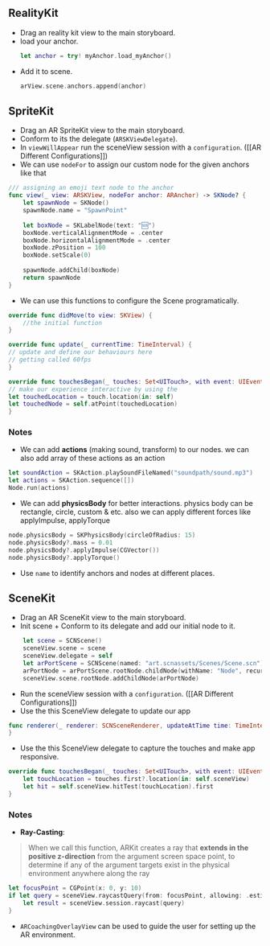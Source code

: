 ## RealityKit
* Drag an reality kit view to the main storyboard.
* load your anchor.
	```Swift
	let anchor = try! myAnchor.load_myAnchor()
	```
* Add it to scene.
	``` Swift
	arView.scene.anchors.append(anchor)
	```

## SpriteKit
* Drag an AR SpriteKit view to the main storyboard.
* Conform to its the delegate (`ARSKViewDelegate`).
* In `viewWillAppear` run the sceneView session with a `configuration`. ([[AR Different Configurations]])
* We can use `nodeFor` to assign our custom node for the given anchors like that
``` Swift
/// assigning an emoji text node to the anchor
func view(_ view: ARSKView, nodeFor anchor: ARAnchor) -> SKNode? {
	let spawnNode = SKNode()
	spawnNode.name = "SpawnPoint"
	
	let boxNode = SKLabelNode(text: "🆘")
	boxNode.verticalAlignmentMode = .center
	boxNode.horizontalAlignmentMode = .center
	boxNode.zPosition = 100
	boxNode.setScale(0)
	
	spawnNode.addChild(boxNode)
	return spawnNode
}
```
* We can use this functions to configure the Scene programatically.
``` Swift
override func didMove(to view: SKView) {
	//the initial function
}

override func update(_ currentTime: TimeInterval) {
// update and define our behaviours here
// getting called 60fps
}

override func touchesBegan(_ touches: Set<UITouch>, with event: UIEvent?) {
// make our experience interactive by using the 
let touchedLocation = touch.location(in: self)
let touchedNode = self.atPoint(touchedLocation)
}
```
### Notes
* We can add **actions** (making sound, transform) to our nodes. we can also add array of these actions as an action
```Swift
let soundAction = SKAction.playSoundFileNamed("soundpath/sound.mp3")
let actions = SKAction.sequence([])
Node.run(actions)
```
* We can add **physicsBody** for better interactions. physics body can be rectangle, circle, custom & etc. also we can apply different forces like applyImpulse, applyTorque
``` Swift
node.physicsBody = SKPhysicsBody(circleOfRadius: 15)
node.physicsBody?.mass = 0.01
node.physicsBody?.applyImpulse(CGVector())
node.physicsBody?.applyTorque()
```
* Use `name` to identify anchors and nodes at different places.
## SceneKit
* Drag an AR SceneKit view to the main storyboard.
* Init scene + Conform to its delegate and add our initial node to it.
``` Swift
	let scene = SCNScene()
	sceneView.scene = scene
	sceneView.delegate = self
	let arPortScene = SCNScene(named: "art.scnassets/Scenes/Scene.scn")!
	arPortNode = arPortScene.rootNode.childNode(withName: "Node", recursively: false)
	sceneView.scene.rootNode.addChildNode(arPortNode)
```
* Run the sceneView session with a `configuration`. ([[AR Different Configurations]])
* Use the this SceneView delegate to update our app
``` Swift
func renderer(_ renderer: SCNSceneRenderer, updateAtTime time: TimeInterval) {
}
```
* Use the this SceneView delegate to capture the touches and make app responsive.
``` Swift
override func touchesBegan(_ touches: Set<UITouch>, with event: UIEvent?) {
    let touchLocation = touches.first?.location(in: self.sceneView)
	let hit = self.sceneView.hitTest(touchLocation).first
}
```
### Notes
* **Ray-Casting**: 
> When we call this function, ARKit creates a ray that **extends in the positive z-direction** from the argument screen space point, to determine if any of the argument targets exist in the physical environment anywhere along the ray

``` Swift
let focusPoint = CGPoint(x: 0, y: 10)
if let query = sceneView.raycastQuery(from: focusPoint, allowing: .estimatedPlane, alignment: .horizontal) {
	let result = sceneView.session.raycast(query)
}
```
* `ARCoachingOverlayView` can be used to guide the user for setting up the AR environment.